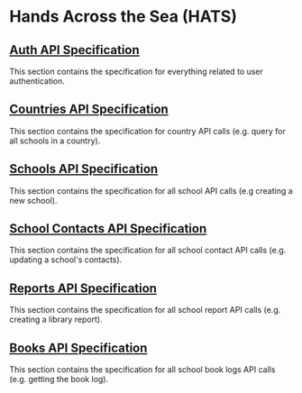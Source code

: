 # Hands Across the Sea (HATS)

## [Auth API Specification](./api-spec-auth.md)

This section contains the specification for everything related to user authentication.

## [Countries API Specification](./api-spec-country.md)

This section contains the specification for country API calls (e.g. query for all schools in a country).

## [Schools API Specification](./api-spec-school.md)

This section contains the specification for all school API calls (e.g creating a new school).

## [School Contacts API Specification](./api-spec-school-contact.md)

This section contains the specification for all school contact API calls (e.g. updating a school's contacts).

## [Reports API Specification](./api-spec-school-report.md)

This section contains the specification for all school report API calls (e.g. creating a library report).

## [Books API Specification](./api-spec-school-books.md)

This section contains the specification for all school book logs API calls (e.g. getting the book log).
